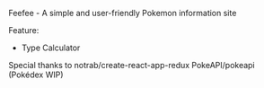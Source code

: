 Feefee - A simple and user-friendly Pokemon information site

Feature:
- Type Calculator

Special thanks to
notrab/create-react-app-redux
PokeAPI/pokeapi (Pokédex WIP)